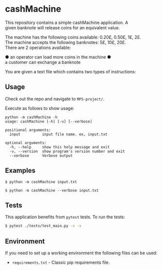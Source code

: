 
# cashMachine
This repository contains a simple cashMachine application.
A given banknote will release coins for an equivalent value.

The machine has the following coins available: 0.20£, 0.50£, 1£, 2£. The machine accepts the following banknotes: 5£, 10£, 20£.
There are 2 operations available:

  ● an operator can load more coins in the machine
  ● a customer can exchange a banknote

You are given a text file which contains two types of instructions:


## Usage
Check out the repo and navigate to `MPS-project/`.

Execute as follows to show usage:
```
python -m cashMachine -h
usage: cashMachine [-h] [-v] [--verbose]

positional arguments:
  input          input file name. ex, input.txt

optional arguments:
  -h, --help     show this help message and exit
  -v, --version  show program's version number and exit
  --verbose      Verbose output
```

## Examples
```
$ python -m cashMachine input.txt
```
```
$ python -m cashMachine --verbose input.txt
```


## Tests
This application benefits from `pytest` tests. To run the tests:
```bash
$ pytest ./tests/test_main.py -v -s
```

## Environment
If you need to set up a working environment the following files can be used:

- `requirements.txt` - Classic pip requirements file.
